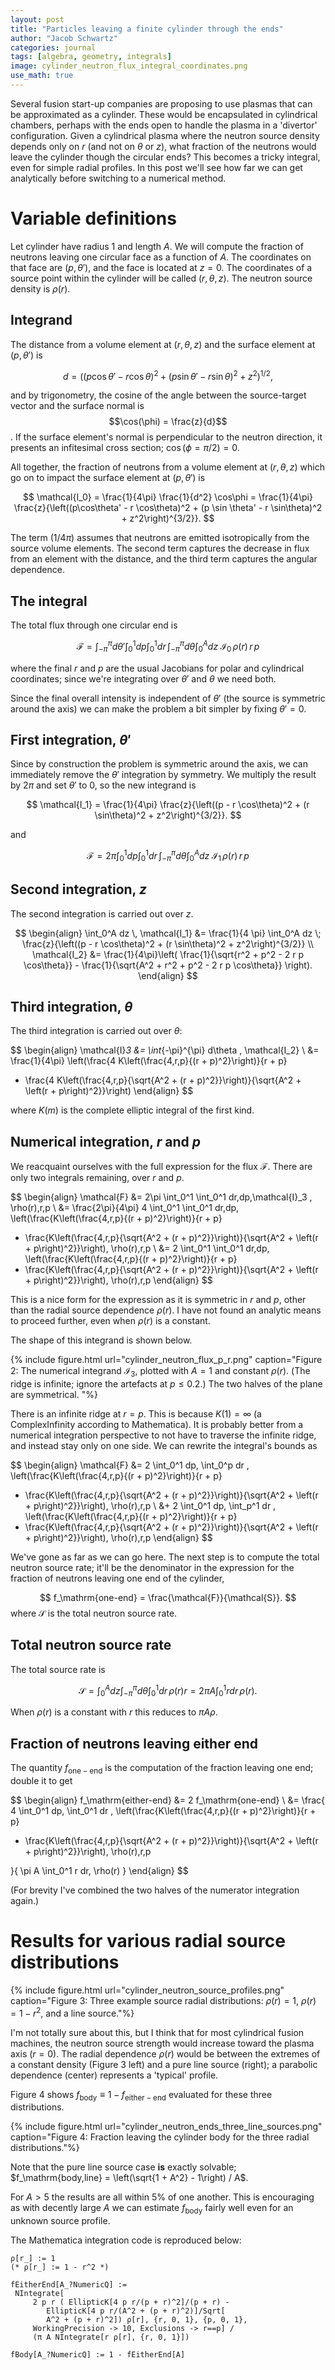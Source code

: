 ```yaml
---
layout: post
title: "Particles leaving a finite cylinder through the ends"
author: "Jacob Schwartz"
categories: journal
tags: [algebra, geometry, integrals]
image: cylinder_neutron_flux_integral_coordinates.png
use_math: true
---
```

Several fusion start-up companies are proposing to use plasmas that can be approximated as a cylinder.
These would be encapsulated in cylindrical chambers, perhaps with the ends open to handle the plasma in a 'divertor' configuration.
Given a cylindrical plasma where the neutron source density depends only on $r$ (and not on $\theta$ or $z$),
what fraction of the neutrons would leave the cylinder though the circular ends? This becomes a tricky integral, even for simple radial profiles.
In this post we'll see how far we can get analytically before switching to a numerical method.

# Variable definitions
Let cylinder have radius 1 and length $A$. We will compute the fraction of neutrons leaving one circular face as a function of $A$.
The coordinates on that face are $(p, \theta')$, and the face is located at $z=0$.
The coordinates of a source point within the cylinder will be called $(r, \theta, z)$.
The neutron source density is $\rho(r)$.

## Integrand
The distance from a volume element at $(r, \theta, z)$ and the surface element at $(p, \theta')$ is

$$
d = \left((p\cos\theta' - r \cos\theta)^2 + (p \sin \theta' - r \sin\theta)^2 + z^2\right)^{1/2},
$$

and by trigonometry, the cosine of the angle between the source-target vector and the surface normal is $$\cos(\phi) = \frac{z}{d}$$.
If the surface element's normal is perpendicular to the neutron direction, it presents an infitesimal cross section; $\cos(\phi=\pi/2) = 0$.


All together, the fraction of neutrons from a volume element at $(r, \theta, z)$ which go on to impact the surface element at $(p, \theta')$ is

$$
\mathcal{I_0} = \frac{1}{4\pi} \frac{1}{d^2} \cos\phi = \frac{1}{4\pi} \frac{z}{\left((p\cos\theta' - r \cos\theta)^2 + (p \sin \theta' - r \sin\theta)^2 + z^2\right)^{3/2}}.
$$

The term ($1/4\pi$) assumes that neutrons are emitted isotropically from the source volume elements.
The second term captures the decrease in flux from an element with the distance, and the third term captures the angular dependence.

## The integral
The total flux through one circular end is

$$
\mathcal{F} = \int_{-\pi}^{\pi}d\theta' \int_{0}^1 dp \int_0^1 dr\, \int_{-\pi}^{\pi} d\theta \int_0^A dz  \; \mathcal{I_0} \,\rho(r) \, r\, p
$$

where the final $r$ and $p$ are the usual Jacobians for polar and cylindrical coordinates; since we're integrating over $\theta'$ and $\theta$ we need both.


Since the final overall intensity is independent of $\theta'$ (the source is symmetric around the axis)
we can make the problem a bit simpler by fixing $\theta' = 0$.

## First integration, $\theta'$
Since by construction the problem is symmetric around the axis, we can immediately remove the $\theta'$ integration by symmetry.
We multiply the result by $2\pi$ and set $\theta'$ to 0, so the new integrand is 

$$
\mathcal{I_1} = \frac{1}{4\pi} \frac{z}{\left((p - r \cos\theta)^2 + (r \sin\theta)^2 + z^2\right)^{3/2}}.
$$

and

$$
\mathcal{F} = 2 \pi \int_{0}^1 dp \int_0^1 dr\, \int_{-\pi}^{\pi} d\theta \int_0^A dz  \; \mathcal{I_1} \,\rho(r) \, r\, p
$$

## Second integration, $z$
The second integration is carried out over $z$. 

$$
\begin{align}
\int_0^A dz \, \mathcal{I_1} &= \frac{1}{4 \pi} \int_0^A dz \; \frac{z}{\left((p - r \cos\theta)^2 + (r \sin\theta)^2 + z^2\right)^{3/2}} \\ \mathcal{I_2} &= \frac{1}{4\pi}\left( \frac{1}{\sqrt{r^2 + p^2 - 2 r p \cos\theta}} - \frac{1}{\sqrt{A^2 + r^2 + p^2 - 2 r p \cos\theta}} \right).
\end{align}
$$

## Third integration, $\theta$
The third integration is carried out over $\theta$: 

$$
\begin{align}
\mathcal{I}_3 &= \int_{-\pi}^{\pi} d\theta \, \mathcal{I_2} \\
&= \frac{1}{4\pi} \left(\frac{4 K\left(\frac{4\,r\,p}{(r + p)^2}\right)}{r + p} 
- \frac{4 K\left(\frac{4\,r\,p}{\sqrt{A^2 + (r + p)^2}}\right)}{\sqrt{A^2 + \left(r + p\right)^2}}\right)
\end{align}
$$

where $K(m)$ is the complete elliptic integral of the first kind.

## Numerical integration, $r$ and $p$
We reacquaint ourselves with the full expression for the flux $\mathcal{F}$.
There are only two integrals remaining, over $r$ and $p$. 

$$
\begin{align}
\mathcal{F} &= 2\pi \int_0^1 \int_0^1 dr\,dp\,\mathcal{I}_3 \, \rho(r)\,r\,p \\
            &= \frac{2\pi}{4\pi} 4 \int_0^1 \int_0^1 dr\,dp\, 
 \left(\frac{K\left(\frac{4\,r\,p}{(r + p)^2}\right)}{r + p} 
- \frac{K\left(\frac{4\,r\,p}{\sqrt{A^2 + (r + p)^2}}\right)}{\sqrt{A^2 + \left(r + p\right)^2}}\right)\, \rho(r)\,r\,p \\
            &= 2 \int_0^1 \int_0^1 dr\,dp\, 
 \left(\frac{K\left(\frac{4\,r\,p}{(r + p)^2}\right)}{r + p} 
- \frac{K\left(\frac{4\,r\,p}{\sqrt{A^2 + (r + p)^2}}\right)}{\sqrt{A^2 + \left(r + p\right)^2}}\right)\, \rho(r)\,r\,p
\end{align}
$$

This is a nice form for the expression as it is symmetric in $r$ and $p$, other than the radial source dependence $\rho(r)$.
I have not found an analytic means to proceed further, even when $\rho(r)$ is a constant.

The shape of this integrand is shown below.

{% include figure.html url="cylinder_neutron_flux_p_r.png" 
caption="Figure 2: The numerical integrand $\mathcal{I}_3$, plotted with $A=1$ and constant $\rho(r)$. 
(The ridge is infinite; ignore the artefacts at $p\le0.2$.) The two halves of the plane are symmetrical. "%} 

There is an infinite ridge at $r=p$.
This is because $K(1) = \infty$ (a ComplexInfinity according to Mathematica).
It is probably better from a numerical integration perspective to not have to traverse the infinite ridge, and instead stay only on one side.
We can rewrite the integral's bounds as

$$
\begin{align}
\mathcal{F} &= 2 \int_0^1 dp\, \int_0^p dr \, 
 \left(\frac{K\left(\frac{4\,r\,p}{(r + p)^2}\right)}{r + p} 
- \frac{K\left(\frac{4\,r\,p}{\sqrt{A^2 + (r + p)^2}}\right)}{\sqrt{A^2 + \left(r + p\right)^2}}\right)\, \rho(r)\,r\,p \\
 &+ 2 \int_0^1 dp\, \int_p^1 dr \, 
 \left(\frac{K\left(\frac{4\,r\,p}{(r + p)^2}\right)}{r + p} 
- \frac{K\left(\frac{4\,r\,p}{\sqrt{A^2 + (r + p)^2}}\right)}{\sqrt{A^2 + \left(r + p\right)^2}}\right)\, \rho(r)\,r\,p
\end{align}
$$

We've gone as far as we can go here.
The next step is to compute the total neutron source rate; it'll be the denominator in the expression
for the fraction of neutrons leaving one end of the cylinder,

$$
f_\mathrm{one-end} = \frac{\mathcal{F}}{\mathcal{S}}.
$$
where $\mathcal{S}$ is the total neutron source rate.

## Total neutron source rate
The total source rate is 

$$
\mathcal{S} = \int_0^A dz \int_{-\pi}^{\pi} d\theta \int_0^1 dr \, \rho(r) r = 2 \pi A \int_0^1 r dr\, \rho(r).
$$

When $\rho(r)$ is a constant with $r$ this reduces to $\pi A \rho$.

## Fraction of neutrons leaving either end
The quantity $f_\mathrm{one-end}$ is the computation of the fraction leaving one end; double it to get

$$
\begin{align}
f_\mathrm{either-end} &= 2 f_\mathrm{one-end} \\ &= \frac{
4 \int_0^1 dp\, \int_0^1 dr \, 
 \left(\frac{K\left(\frac{4\,r\,p}{(r + p)^2}\right)}{r + p} 
- \frac{K\left(\frac{4\,r\,p}{\sqrt{A^2 + (r + p)^2}}\right)}{\sqrt{A^2 + \left(r + p\right)^2}}\right)\, \rho(r)\,r\,p

}{
\pi A \int_0^1 r dr\, \rho(r)
}
\end{align}
$$

(For brevity I've combined the two halves of the numerator integration again.)

# Results for various radial source distributions

{% include figure.html url="cylinder_neutron_source_profiles.png" 
caption="Figure 3: Three example source radial distributions: $\rho(r) = 1$, $\rho(r)=1-r^2$, and a line source."%} 

I'm not totally sure about this, but I think that for most cylindrical fusion machines, the neutron source strength would increase toward the plasma axis $(r=0)$.
The radial dependence $\rho(r)$ would be between the extremes of a constant density (Figure 3 left) and a pure line source (right); a parabolic dependence (center) represents a 'typical' profile.

Figure 4 shows $f_\mathrm{body} \equiv 1 - f_\mathrm{either-end}$ evaluated for these three distributions.

{% include figure.html url="cylinder_neutron_ends_three_line_sources.png" 
caption="Figure 4: Fraction leaving the cylinder body for the three radial distributions."%} 

Note that the pure line source case __is__ exactly solvable; $f_\mathrm{body,line} = \left(\sqrt{1 + A^2} - 1\right) / A$.

For $A \gt 5$ the results are all within 5% of one another. This is encouraging as with decently large $A$ we can estimate $f_\mathrm{body}$ fairly well even for an unknown source profile.


The Mathematica integration code is reproduced below:
```
ρ[r_] := 1
(* ρ[r_] := 1 - r^2 *)

fEitherEnd[A_?NumericQ] := 
 NIntegrate[
     2 p r ( EllipticK[4 p r/(p + r)^2]/(p + r) - 
        EllipticK[4 p r/(A^2 + (p + r)^2)]/Sqrt[
        A^2 + (p + r)^2]) ρ[r], {r, 0, 1}, {p, 0, 1}, 
     WorkingPrecision -> 10, Exclusions -> r==p] /
     (π A NIntegrate[r ρ[r], {r, 0, 1}])

fBody[A_?NumericQ] := 1 - fEitherEnd[A]
```

